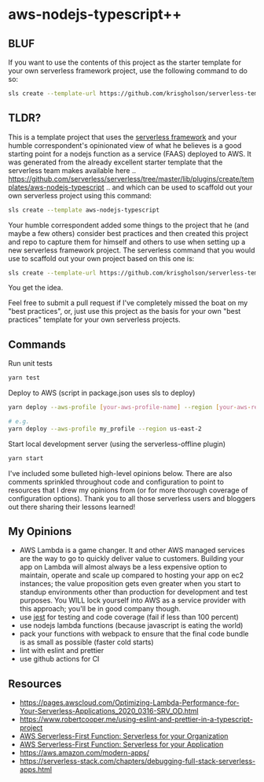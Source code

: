 # aws-nodejs-typescript++

## BLUF

If you want to use the contents of this project as the starter template for your own serverless framework project, use the following command to do so:

```bash
sls create --template-url https://github.com/krisgholson/serverless-templates/tree/master/aws-nodejs-typescript --path my-service
```

## TLDR?

This is a template project that uses the [serverless framework](https://www.serverless.com/) and your humble correspondent's opinionated view of what he believes is a good starting point for a nodejs function as a service (FAAS) deployed to AWS. It was generated from the already excellent starter template that the serverless team makes available here .. https://github.com/serverless/serverless/tree/master/lib/plugins/create/templates/aws-nodejs-typescript .. and which can be used to scaffold out your own serverless project using this command:

```bash
sls create --template aws-nodejs-typescript
```

Your humble correspondent added some things to the project that he (and maybe a few others) consider best practices and then created this project and repo to capture them for himself and others to use when setting up a new serverless framework project. The serverless command that you would use to scaffold out your own project based on this one is:

```bash
sls create --template-url https://github.com/krisgholson/serverless-templates/tree/master/aws-nodejs-typescript --path my-service
```

You get the idea. 

Feel free to submit a pull request if I've completely missed the boat on my "best practices", or, just use this project as the basis for your own "best practices" template for your own serverless projects.

## Commands

Run unit tests
```bash
yarn test
```

Deploy to AWS (script in package.json uses sls to deploy)
```bash
yarn deploy --aws-profile [your-aws-profile-name] --region [your-aws-region]

# e.g.
yarn deploy --aws-profile my_profile --region us-east-2
```

Start local development server (using the serverless-offline plugin)
```bash
yarn start
```

I've included some bulleted high-level opinions below. There are also comments sprinkled throughout code and configuration to point to resources that I drew my opinions from (or for more thorough coverage of configuration options). Thank you to all those serverless users and bloggers out there sharing their lessons learned! 

## My Opinions
* AWS Lambda is a game changer. It and other AWS managed services are the way to go to quickly deliver value to customers. Building your app on Lambda will almost always be a less expensive option to maintain, operate and scale up compared to hosting your app on ec2 instances; the value proposition gets even greater when you start to standup environments other than production for development and test purposes. You WILL lock yourself into AWS as a service provider with this approach; you'll be in good company though.
* use [jest](https://jestjs.io/) for testing and code coverage (fail if less than 100 percent)
* use nodejs lambda functions (because javascript is eating the world)
* pack your functions with webpack to ensure that the final code bundle is as small as possible (faster cold starts)
* lint with eslint and prettier
* use github actions for CI


## Resources
* https://pages.awscloud.com/Optimizing-Lambda-Performance-for-Your-Serverless-Applications_2020_0316-SRV_OD.html
* https://www.robertcooper.me/using-eslint-and-prettier-in-a-typescript-project
* [AWS Serverless-First Function: Serverless for your Organization](https://www.twitch.tv/aws/video/633672692)
* [AWS Serverless-First Function: Serverless for your Application](https://www.twitch.tv/aws/video/634697640)
* https://aws.amazon.com/modern-apps/
* https://serverless-stack.com/chapters/debugging-full-stack-serverless-apps.html